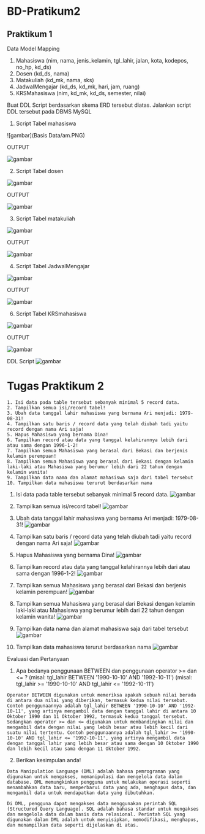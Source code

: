 # BD-Pratikum2

## Praktikum 1

Data Model Mapping
1. Mahasiswa (nim, nama, jenis_kelamin, tgl_lahir, jalan, kota, kodepos, no_hp, kd_ds)
2. Dosen (kd_ds, nama)
3. Matakuliah (kd_mk, nama, sks)
4. JadwalMengajar (kd_ds, kd_mk, hari, jam, ruang)
5. KRSMahasiswa (nim, kd_mk, kd_ds, semester, nilai)

Buat DDL Script berdasarkan skema ERD tersebut diatas.
Jalankan script DDL tersebut pada DBMS MySQL

1. Script Tabel mahasiswa

![gambar](Basis Data/am.PNG)

OUTPUT

![gambar](gambar/Gmbr1.png)

2. Script Tabel dosen

![gambar](gambar/br2.png)

OUTPUT

![gambar](gambar/br3.png)

3. Script Tabel matakuliah

![gambar](gambar/br4.png)

OUTPUT

![gambar](gambar/br5.png)

4. Script Tabel JadwalMengajar

![gambar](gambar/br6.png)

OUTPUT

![gambar](gambar/br7.png)

6. Script Tabel KRSmahasiswa

![gambar](gambar/br8.png)

OUTPUT

![gambar](gambar/br9.png)

DDL Script
![gambar](gambar/br10.png)



# Tugas Praktikum 2
```
1. Isi data pada table tersebut sebanyak minimal 5 record data.
2. Tampilkan semua isi/record tabel! 
3. Ubah data tanggal lahir mahasiswa yang bernama Ari menjadi: 1979-08-31! 
4. Tampilkan satu baris / record data yang telah diubah tadi yaitu record dengan nama Ari saja! 
5. Hapus Mahasiswa yang bernama Dina! 
6. Tampilkan record atau data yang tanggal kelahirannya lebih dari atau sama dengan 1996-1-2! 
7. Tampilkan semua Mahasiswa yang berasal dari Bekasi dan berjenis kelamin perempuan! 
8. Tampilkan semua Mahasiswa yang berasal dari Bekasi dengan kelamin laki-laki atau Mahasiswa yang berumur lebih dari 22 tahun dengan kelamin wanita!
9. Tampilkan data nama dan alamat mahasiswa saja dari tabel tersebut
10. Tampilkan data mahasiswa terurut berdasarkan nama
```

1. Isi data pada table tersebut sebanyak minimal 5 record data.
![gambar](gambar/br11.png)

2. Tampilkan semua isi/record tabel!
![gambar](gambar/br12.png)

3. Ubah data tanggal lahir mahasiswa yang bernama Ari menjadi: 1979-08-31!
![gambar](gambar/br13.png)

4. Tampilkan satu baris / record data yang telah diubah tadi yaitu record dengan nama Ari saja!
![gambar](gambar/br14.png)

5. Hapus Mahasiswa yang bernama Dina!
![gambar](gambar/br15.png)

6. Tampilkan record atau data yang tanggal kelahirannya lebih dari atau sama dengan 1996-1-2!
![gambar](gambar/br16.png)

7. Tampilkan semua Mahasiswa yang berasal dari Bekasi dan berjenis kelamin perempuan!
![gambar](gambar/br17.png)

8. Tampilkan semua Mahasiswa yang berasal dari Bekasi dengan kelamin laki-laki atau Mahasiswa yang berumur lebih dari 22 tahun dengan kelamin wanita!
![gambar](gambar/br18.png)

9. Tampilkan data nama dan alamat mahasiswa saja dari tabel tersebut
![gambar](gambar/br19.png)

10. Tampilkan data mahasiswa terurut berdasarkan nama
![gambar](gambar/br20.png)


Evaluasi dan Pertanyaan
1. Apa bedanya penggunaan BETWEEN dan penggunaan operator >= dan <= ?
(misal: tgl_lahir BETWEEN '1990-10-10' AND '1992-10-11')
(misal: tgl_lahir >= '1990-10-10' AND tgl_lahir <= '1992-10-11')
```
Operator BETWEEN digunakan untuk memeriksa apakah sebuah nilai berada di antara dua nilai yang diberikan, termasuk kedua nilai tersebut. Contoh penggunaannya adalah tgl_lahir BETWEEN '1990-10-10' AND '1992-10-11', yang artinya mengambil data dengan tanggal lahir di antara 10 Oktober 1990 dan 11 Oktober 1992, termasuk kedua tanggal tersebut.
Sedangkan operator >= dan <= digunakan untuk membandingkan nilai dan mengambil data dengan nilai yang lebih besar atau lebih kecil dari suatu nilai tertentu. Contoh penggunaannya adalah tgl_lahir >= '1990-10-10' AND tgl_lahir <= '1992-10-11', yang artinya mengambil data dengan tanggal lahir yang lebih besar atau sama dengan 10 Oktober 1990 dan lebih kecil atau sama dengan 11 Oktober 1992.
```
2. Berikan kesimpulan anda!
```
Data Manipulation Language (DML) adalah bahasa pemrograman yang digunakan untuk mengakses, memanipulasi dan mengelola data dalam database. DML memungkinkan pengguna untuk melakukan operasi seperti menambahkan data baru, memperbarui data yang ada, menghapus data, dan mengambil data untuk mendapatkan data yang dibutuhkan.

Di DML, pengguna dapat mengakses data menggunakan perintah SQL (Structured Query Language). SQL adalah bahasa standar untuk mengakses dan mengelola data dalam basis data relasional. Perintah SQL yang digunakan dalam DML adalah untuk menyisipkan, memodifikasi, menghapus, dan menampilkan data seperti dijelaskan di atas. 
```


